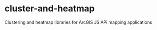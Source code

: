 cluster-and-heatmap
===================

Clustering and heatmap libraries for ArcGIS JS APi mapping applications